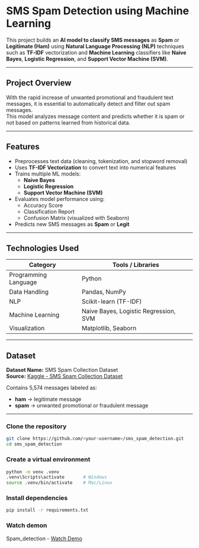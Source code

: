 # SMS Spam Detection using Machine Learning

This project builds an **AI model to classify SMS messages** as **Spam** or **Legitimate (Ham)** using **Natural Language Processing (NLP)** techniques such as **TF-IDF** vectorization and **Machine Learning** classifiers like **Naive Bayes**, **Logistic Regression**, and **Support Vector Machine (SVM)**.

---

## Project Overview

With the rapid increase of unwanted promotional and fraudulent text messages, it is essential to automatically detect and filter out spam messages.  
This model analyzes message content and predicts whether it is spam or not based on patterns learned from historical data.

---

## Features

- Preprocesses text data (cleaning, tokenization, and stopword removal)  
- Uses **TF-IDF Vectorization** to convert text into numerical features  
- Trains multiple ML models:
  - **Naive Bayes**
  - **Logistic Regression**
  - **Support Vector Machine (SVM)**
- Evaluates model performance using:
  - Accuracy Score
  - Classification Report
  - Confusion Matrix (visualized with Seaborn)
- Predicts new SMS messages as **Spam** or **Legit**

---

## Technologies Used

| Category | Tools / Libraries |
|----------|------------------|
| Programming Language | Python |
| Data Handling | Pandas, NumPy |
| NLP | Scikit-learn (TF-IDF) |
| Machine Learning | Naive Bayes, Logistic Regression, SVM |
| Visualization | Matplotlib, Seaborn |

---

## Dataset

**Dataset Name:** SMS Spam Collection Dataset  
**Source:** [Kaggle - SMS Spam Collection Dataset](https://www.kaggle.com/datasets/uciml/sms-spam-collection-dataset)

Contains 5,574 messages labeled as:
- **ham** → legitimate message  
- **spam** → unwanted promotional or fraudulent message

---
### Clone the repository
```bash
git clone https://github.com/<your-username>/sms_spam_detection.git
cd sms_spam_detection
```
### Create a virtual environment
```bash
python -m venv .venv
.venv\Scripts\activate       # Windows
source .venv/bin/activate    # Mac/Linux
```
### Install dependencies
```bash
pip install -r requirements.txt
```
### Watch demon
Spam_detection - [Watch Demo](https://drive.google.com/file/d/1hXWz2K252erLgLXlrzD09J7F6Mazaosl/view?usp=sharing)
